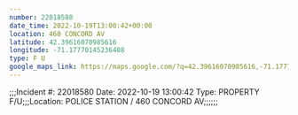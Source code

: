 ```yaml
---
number: 22018580
date_time: 2022-10-19T13:00:42+00:00
location: 460 CONCORD AV
latitude: 42.39616070985616
longitude: -71.17770145236408
type: F U
google_maps_link: https://maps.google.com/?q=42.39616070985616,-71.17770145236408
---
```


;;;Incident #: 22018580  Date: 2022-10-19 13:00:42  Type: PROPERTY F/U;;;Location: POLICE STATION / 460 CONCORD AV;;;;;;

